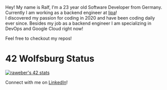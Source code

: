 Hey! My name is Ralf, I'm a 23 year old Software Developer from Germany. Currently I am working as a backend engineer at [lipa](https://www.lipa.swiss)! </br>
I discovered my passion for coding in 2020 and have been coding daily ever since. Besides my job as a backend engineer I am specializing in DevOps and Google Cloud right now!

Feel free to checkout my repos!

# 42 Wolfsburg Status
[![raweber's 42 stats](https://badge42.vercel.app/api/v2/cl3oh9zsp002109k0fxay7wka/stats?cursusId=21&coalitionId=149)](https://github.com/JaeSeoKim/badge42)

Connect with me on [LinkedIn](https://www.linkedin.com/in/ralfdimitrijweber/)!
